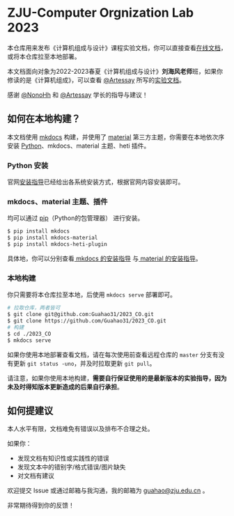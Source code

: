 # ZJU-Computer Orgnization Lab 2023

本仓库用来发布《计算机组成与设计》课程实验文档，你可以直接查看[在线文档](https://guahao31.github.io/2023_CO)，或将本仓库拉至本地部署。

本文档面向对象为2022-2023春夏《计算机组成与设计》**刘海风老师**班，如果你修读的是《计算机组成》，可以查看 [@Artessay](https://github.com/artessay) 所写的[实验文档](https://artessay.github.io/ZJU-Computer-Organization-Lab-2023/#/)。

感谢 [@NonoHh](https://github.com/NonoHh) 和 [@Artessay](https://github.com/artessay) 学长的指导与建议！

## 如何在本地构建？

本文档使用 [mkdocs](https://www.mkdocs.org/) 构建，并使用了 [material](https://squidfunk.github.io/mkdocs-material/) 第三方主题，你需要在本地依次序安装 [Python](https://python.org)、mkdocs、material 主题、heti 插件。

### Python 安装

官网[安装指导](https://wiki.python.org/moin/BeginnersGuide/Download)已经给出各系统安装方式，根据官网内容安装即可。

### mkdocs、material 主题、插件

均可以通过 [pip](https://pypi.org/project/pip/)（Python的包管理器） 进行安装。

```bash
$ pip install mkdocs
$ pip install mkdocs-material
$ pip install mkdocs-heti-plugin
```

具体地，你可以分别查看[ mkdocs 的安装指导](https://www.mkdocs.org/getting-started/#installation) 与[ material 的安装指导](https://squidfunk.github.io/mkdocs-material/getting-started/#installation)。

### 本地构建

你只需要将本仓库拉至本地，后使用 `mkdocs serve` 部署即可。

```bash
# 拉取仓库，两者皆可
$ git clone git@github.com:Guahao31/2023_CO.git
$ git clone https://github.com/Guahao31/2023_CO.git
# 构建
$ cd ./2023_CO
$ mkdocs serve
```

如果你使用本地部署查看文档，请在每次使用前查看远程仓库的 `master` 分支有没有更新 `git status -uno`，并及时拉取更新 `git pull`。

请注意，如果你使用本地构建，**需要自行保证使用的是最新版本的实验指导，因为未及时得知版本更新造成的后果自行承担**。

## 如何提建议

本人水平有限，文档难免有错误以及排布不合理之处。

如果你：

* 发现文档有知识性或实践性的错误
* 发现文本中的错别字/格式错误/图片缺失
* 对文档有建议

欢迎提交 Issue 或通过邮箱与我沟通，我的邮箱为 guahao@zju.edu.cn 。

非常期待得到你的反馈！